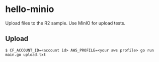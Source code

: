 # hello-minio
Upload files to the R2 sample. Use MinIO for upload tests.

## Upload
```
$ CF_ACCOUNT_ID=<account id> AWS_PROFILE=<your aws profile> go run main.go upload.txt 
```
